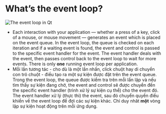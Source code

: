 # What’s the event loop?
![The event loop in Qt](https://github.com/phuoctan4141/python/blob/main/pythonGUIs/Basic%20PyQt5%20Features/What%E2%80%99s%20the%20event%20loop%3F/images/The%20event%20loop%20in%20Qt.png)

- Each interaction with your application — whether a press of a key, click of a mouse, or mouse movement — generates an event which is placed on the event queue. In the event loop, the queue is checked on each iteration and if a waiting event is found, the event and control is passed to the specific event handler for the event. The event handler deals with the event, then passes control back to the event loop to wait for more events. There is only **one** running event loop per application.
- Mỗi lần tương tác - cho dù là một lần nhấn, click chuột hay di chuyển con trỏ chuột - điều tạo ra một sự kiện được đặt trên the event queue. Trong the event loop, the queue được kiểm tra trên mỗi lần lặp và nếu tìm thấy sự kiện đang chờ, the event and control sẽ được chuyển đến the specific event handler (trình xử lý sự kiện cụ thể) cho the event đó. The event handler xử lý (thực thi) the event, sau đó chuyển quyền điều khiển về the event loop để đợi các sự kiện khác. Chỉ duy nhât **một** vòng lặp sự kiện hoạt động trên mỗi ứng dụng.
